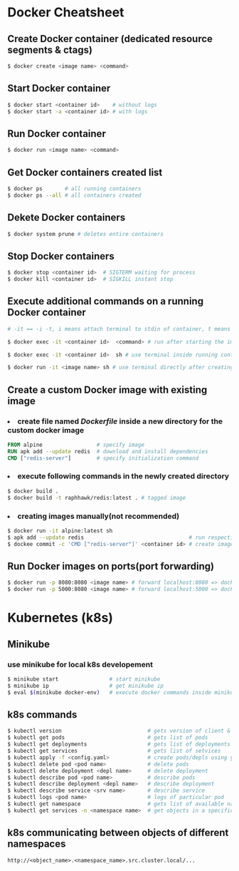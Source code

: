 # Docker Cheatsheet

## Create Docker container (dedicated resource segments & ctags)

```sh
$ docker create <image name> <command>
```

## Start Docker container

```sh
$ docker start <container id>    # without logs
$ docker start -a <container id> # with logs
```

## Run Docker container

```sh
$ docker run <image name> <command>
```

## Get Docker containers created list

```sh
$ docker ps       # all running containers
$ docker ps --all # all containers created
```

## Dekete Docker containers

```sh
$ docker system prune # deletes entire containers
```

## Stop Docker containers

```sh
$ docker stop <container id>  # SIGTERM waiting for process
$ docker kill <container id>  # SIGKILL instant stop
```

## Execute additional commands on a running Docker container

```sh
# -it == -i -t, i means attach terminal to stdin of container, t means pretty format text from stdout

$ docker exec -it <container id>  <command> # run after starting the image

$ docker exec -it <container id>  sh # use terminal inside running container

$ docker run -it <image name> sh # use terminal directly after creating container
```

## Create a custom Docker image with existing image

### <li>create file named <i><b>Dockerfile</b></i> inside a new directory for the custom docker image</li>

```dockerfile
FROM alpine                 # specify image
RUN apk add --update redis  # download and install dependencies
CMD ["redis-server"]        # specify initialization command
```

### <li>execute following commands in the newly created directory</li>

```sh
$ docker build .
$ docker build -t raphhawk/redis:latest . # tagged image
```

### <li>creating images manually(not recommended)</li>

```sh
$ docker run -it alpine:latest sh
$ apk add --update redis                                 # run respective commands inside container
$ dockee commit -c 'CMD ["redis-server"]' <container id> # create image out of newly created container
```

## Run Docker images on ports(port forwarding)

```sh
$ docker run -p 8080:8080 <image name> # forward localhost:8080 => docker:8080
$ docker run -p 5000:8080 <image name> # forward localhost:5000 => docker:8080
```

# Kubernetes (k8s)

## Minikube

### use minikube for local k8s developement

```sh
$ minikube start                # start minikube
$ minikube ip                   # get minikube ip
$ eval $(minikube docker-env)   # execute docker commands inside minikube
```

## k8s commands

```sh
$ kubectl version                           # gets version of client & server
$ kubectl get pods                          # gets list of pods
$ kubectl get deployments                   # gets list of deployments
$ kubectl get services                      # gets list of setvices
$ kubectl apply -f <config.yaml>            # create pods/depls using yaml config
$ kubectl delete pod <pod name>             # delete pods
$ kubectl delete deployment <depl name>     # delete deployment
$ kubectl describe pod <pod name>           # describe pods
$ kubectl describe deployment <depl name>   # describe deployment
$ kubectl describe service <srv name>       # describe service
$ kubectl logs <pod name>                   # logs of particular pod
$ kubectl get namespace                     # gets list of available namespaces
$ kubectl get services -n <namespace name>  # get objects in a specific namespace 
```

## k8s communicating between objects of different namespaces
```url
http://<object_name>.<namespace_name>.src.cluster.local/...
```
